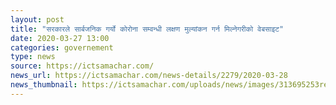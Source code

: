 ```yaml
---
layout: post
title: "सरकारले सार्बजनिक गर्यो कोरोना सम्वन्धी लक्षण मुल्यांकन गर्न मिल्नेगरीको वेबसाइट"
date: 2020-03-27 13:00
categories: governement
type: news
source: https://ictsamachar.com/
news_url: https://ictsamachar.com/news-details/2279/2020-03-28
news_thumbnail: https://ictsamachar.com/uploads/news/images/313695253report.jpeg
---
```

